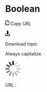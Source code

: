 # Boolean

![Copy URL](media/boolean/Copy.png)
Copy URL

![Download](media/boolean/Download.png)

Download topic

Always capitalize.

![In progress](media/boolean/activity-large.gif)

URL :
